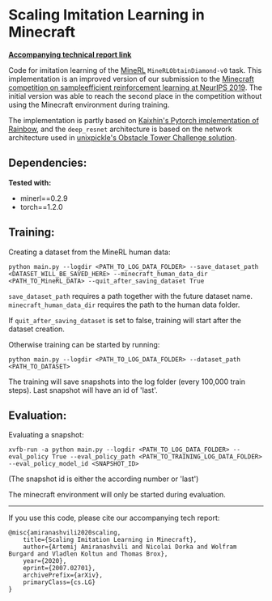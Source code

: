 # Scaling Imitation Learning in Minecraft

**[Accompanying technical report link](https://arxiv.org/abs/2007.02701)**

Code for imitation learning of the [MineRL](www.google.com) `MineRLObtainDiamond-v0` task. 
This implementation is an improved version of our submission to the [Minecraft  competition  on  sampleefficient reinforcement learning at NeurIPS 2019](https://www.aicrowd.com/challenges/neurips-2019-minerl-competition). 
The initial version was able to reach the second place in the competition without using the Minecraft environment during training.


The implementation is partly based on [Kaixhin's Pytorch implementation of Rainbow](https://github.com/Kaixhin/Rainbow), and the `deep_resnet` architecture is based on the network architecture used in [unixpickle's Obstacle Tower Challenge solution](https://github.com/unixpickle/obs-tower2).
  

## Dependencies:

**Tested with:**
* minerl==0.2.9
* torch==1.2.0

## Training:

Creating a dataset from the MineRL human data:

    python main.py --logdir <PATH_TO_LOG_DATA_FOLDER> --save_dataset_path <DATASET_WILL_BE_SAVED_HERE> --minecraft_human_data_dir <PATH_TO_MineRL_DATA> --quit_after_saving_dataset True

`save_dataset_path` requires a path together with the future dataset name. `minecraft_human_data_dir` requires the path to the human data folder.

If `quit_after_saving_dataset` is set to false, training will start after the dataset creation.

Otherwise training can be started by running:

    python main.py --logdir <PATH_TO_LOG_DATA_FOLDER> --dataset_path <PATH_TO_DATASET>
    
The training will save snapshots into the log folder (every 100,000 train steps). Last snapshot will have an id of 'last'.

## Evaluation:

Evaluating a snapshot:

    xvfb-run -a python main.py --logdir <PATH_TO_LOG_DATA_FOLDER> --eval_policy True --eval_policy_path <PATH_TO_TRAINING_LOG_DATA_FOLDER> --eval_policy_model_id <SNAPSHOT_ID>
    
(The snapshot id is either the according number or 'last')

The minecraft environment will only be started during evaluation.

___

If you use this code, please cite our accompanying tech report:

    @misc{amiranashvili2020scaling,
        title={Scaling Imitation Learning in Minecraft},
        author={Artemij Amiranashvili and Nicolai Dorka and Wolfram Burgard and Vladlen Koltun and Thomas Brox},
        year={2020},
        eprint={2007.02701},
        archivePrefix={arXiv},
        primaryClass={cs.LG}
    }

